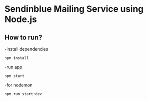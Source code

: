 # Sendinblue Mailing Service using Node.js

## How to run?
-install dependencies
```
npm install
```
-run app
```
npm start
```
-for nodemon
```
npm run start:dev
```
